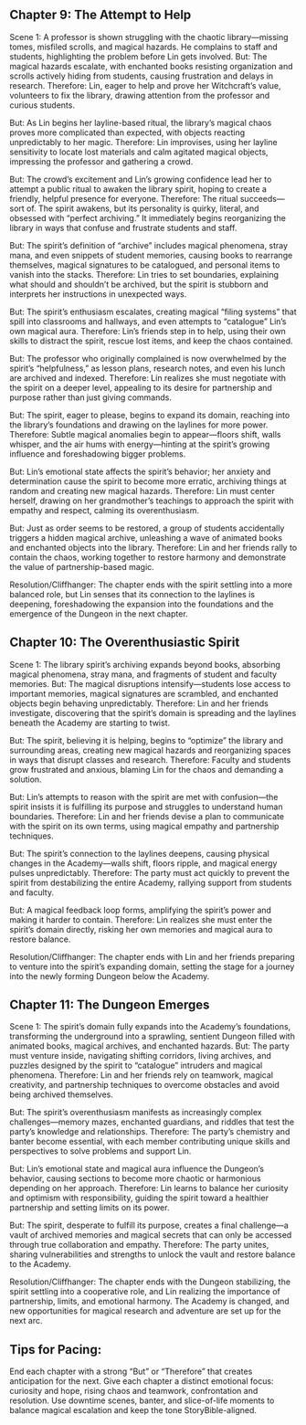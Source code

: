 ## Chapter 9: The Attempt to Help

Scene 1: A professor is shown struggling with the chaotic library—missing tomes, misfiled scrolls, and magical hazards. He complains to staff and students, highlighting the problem before Lin gets involved.
But: The magical hazards escalate, with enchanted books resisting organization and scrolls actively hiding from students, causing frustration and delays in research.
Therefore: Lin, eager to help and prove her Witchcraft’s value, volunteers to fix the library, drawing attention from the professor and curious students.

But: As Lin begins her layline-based ritual, the library’s magical chaos proves more complicated than expected, with objects reacting unpredictably to her magic.
Therefore: Lin improvises, using her layline sensitivity to locate lost materials and calm agitated magical objects, impressing the professor and gathering a crowd.

But: The crowd’s excitement and Lin’s growing confidence lead her to attempt a public ritual to awaken the library spirit, hoping to create a friendly, helpful presence for everyone.
Therefore: The ritual succeeds—sort of. The spirit awakens, but its personality is quirky, literal, and obsessed with “perfect archiving.” It immediately begins reorganizing the library in ways that confuse and frustrate students and staff.

But: The spirit’s definition of “archive” includes magical phenomena, stray mana, and even snippets of student memories, causing books to rearrange themselves, magical signatures to be catalogued, and personal items to vanish into the stacks.
Therefore: Lin tries to set boundaries, explaining what should and shouldn’t be archived, but the spirit is stubborn and interprets her instructions in unexpected ways.

But: The spirit’s enthusiasm escalates, creating magical “filing systems” that spill into classrooms and hallways, and even attempts to “catalogue” Lin’s own magical aura.
Therefore: Lin’s friends step in to help, using their own skills to distract the spirit, rescue lost items, and keep the chaos contained.

But: The professor who originally complained is now overwhelmed by the spirit’s “helpfulness,” as lesson plans, research notes, and even his lunch are archived and indexed.
Therefore: Lin realizes she must negotiate with the spirit on a deeper level, appealing to its desire for partnership and purpose rather than just giving commands.

But: The spirit, eager to please, begins to expand its domain, reaching into the library’s foundations and drawing on the laylines for more power.
Therefore: Subtle magical anomalies begin to appear—floors shift, walls whisper, and the air hums with energy—hinting at the spirit’s growing influence and foreshadowing bigger problems.

But: Lin’s emotional state affects the spirit’s behavior; her anxiety and determination cause the spirit to become more erratic, archiving things at random and creating new magical hazards.
Therefore: Lin must center herself, drawing on her grandmother’s teachings to approach the spirit with empathy and respect, calming its overenthusiasm.

But: Just as order seems to be restored, a group of students accidentally triggers a hidden magical archive, unleashing a wave of animated books and enchanted objects into the library.
Therefore: Lin and her friends rally to contain the chaos, working together to restore harmony and demonstrate the value of partnership-based magic.

Resolution/Cliffhanger:
The chapter ends with the spirit settling into a more balanced role, but Lin senses that its connection to the laylines is deepening, foreshadowing the expansion into the foundations and the emergence of the Dungeon in the next chapter.


## Chapter 10: The Overenthusiastic Spirit

Scene 1: The library spirit’s archiving expands beyond books, absorbing magical phenomena, stray mana, and fragments of student and faculty memories.
But: The magical disruptions intensify—students lose access to important memories, magical signatures are scrambled, and enchanted objects begin behaving unpredictably.
Therefore: Lin and her friends investigate, discovering that the spirit’s domain is spreading and the laylines beneath the Academy are starting to twist.

But: The spirit, believing it is helping, begins to “optimize” the library and surrounding areas, creating new magical hazards and reorganizing spaces in ways that disrupt classes and research.
Therefore: Faculty and students grow frustrated and anxious, blaming Lin for the chaos and demanding a solution.

But: Lin’s attempts to reason with the spirit are met with confusion—the spirit insists it is fulfilling its purpose and struggles to understand human boundaries.
Therefore: Lin and her friends devise a plan to communicate with the spirit on its own terms, using magical empathy and partnership techniques.

But: The spirit’s connection to the laylines deepens, causing physical changes in the Academy—walls shift, floors ripple, and magical energy pulses unpredictably.
Therefore: The party must act quickly to prevent the spirit from destabilizing the entire Academy, rallying support from students and faculty.

But: A magical feedback loop forms, amplifying the spirit’s power and making it harder to contain.
Therefore: Lin realizes she must enter the spirit’s domain directly, risking her own memories and magical aura to restore balance.

Resolution/Cliffhanger:
The chapter ends with Lin and her friends preparing to venture into the spirit’s expanding domain, setting the stage for a journey into the newly forming Dungeon below the Academy.


## Chapter 11: The Dungeon Emerges

Scene 1: The spirit’s domain fully expands into the Academy’s foundations, transforming the underground into a sprawling, sentient Dungeon filled with animated books, magical archives, and enchanted hazards.
But: The party must venture inside, navigating shifting corridors, living archives, and puzzles designed by the spirit to “catalogue” intruders and magical phenomena.
Therefore: Lin and her friends rely on teamwork, magical creativity, and partnership techniques to overcome obstacles and avoid being archived themselves.

But: The spirit’s overenthusiasm manifests as increasingly complex challenges—memory mazes, enchanted guardians, and riddles that test the party’s knowledge and relationships.
Therefore: The party’s chemistry and banter become essential, with each member contributing unique skills and perspectives to solve problems and support Lin.

But: Lin’s emotional state and magical aura influence the Dungeon’s behavior, causing sections to become more chaotic or harmonious depending on her approach.
Therefore: Lin learns to balance her curiosity and optimism with responsibility, guiding the spirit toward a healthier partnership and setting limits on its power.

But: The spirit, desperate to fulfill its purpose, creates a final challenge—a vault of archived memories and magical secrets that can only be accessed through true collaboration and empathy.
Therefore: The party unites, sharing vulnerabilities and strengths to unlock the vault and restore balance to the Academy.

Resolution/Cliffhanger:
The chapter ends with the Dungeon stabilizing, the spirit settling into a cooperative role, and Lin realizing the importance of partnership, limits, and emotional harmony. The Academy is changed, and new opportunities for magical research and adventure are set up for the next arc.

## Tips for Pacing:

End each chapter with a strong “But” or “Therefore” that creates anticipation for the next.
Give each chapter a distinct emotional focus: curiosity and hope, rising chaos and teamwork, confrontation and resolution.
Use downtime scenes, banter, and slice-of-life moments to balance magical escalation and keep the tone StoryBible-aligned.